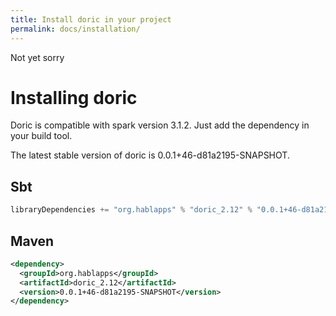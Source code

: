 ```yaml
---
title: Install doric in your project
permalink: docs/installation/
---
```

Not yet sorry
# Installing doric
Doric is compatible with spark version 3.1.2. Just add the dependency in your build tool.

The latest stable version of doric is 0.0.1+46-d81a2195-SNAPSHOT.

## Sbt
```scala
libraryDependencies += "org.hablapps" % "doric_2.12" % "0.0.1+46-d81a2195-SNAPSHOT"
```
## Maven
```xml
<dependency>
  <groupId>org.hablapps</groupId>
  <artifactId>doric_2.12</artifactId>
  <version>0.0.1+46-d81a2195-SNAPSHOT</version>
</dependency>
```
